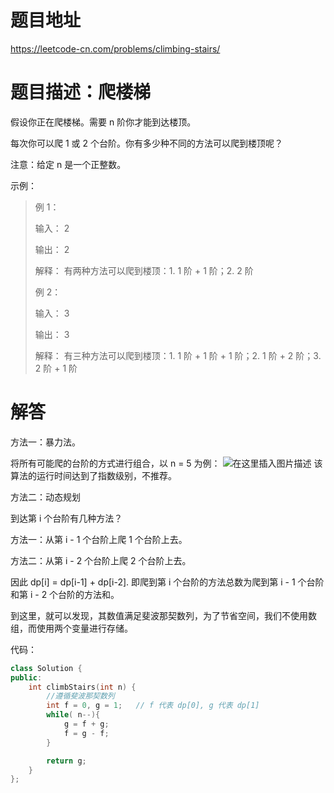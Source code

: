 
# 题目地址

https://leetcode-cn.com/problems/climbing-stairs/

# 题目描述：爬楼梯

假设你正在爬楼梯。需要 n 阶你才能到达楼顶。

每次你可以爬 1 或 2 个台阶。你有多少种不同的方法可以爬到楼顶呢？

注意：给定 n 是一个正整数。

示例：
>例 1：
>
>输入： 2
>
>输出： 2
>
>解释： 有两种方法可以爬到楼顶：1.  1 阶 + 1 阶；2.  2 阶
>
>例 2：
>
>输入： 3
>
>输出： 3
>
>解释： 有三种方法可以爬到楼顶：1.  1 阶 + 1 阶 + 1 阶；2.  1 阶 + 2 阶；3.  2 阶 + 1 阶


# 解答

方法一：暴力法。

将所有可能爬的台阶的方式进行组合，以 n = 5 为例：
![在这里插入图片描述](https://img-blog.csdnimg.cn/20190922110558848.png?)
该算法的运行时间达到了指数级别，不推荐。

方法二：动态规划

到达第 i 个台阶有几种方法？

方法一：从第 i - 1 个台阶上爬 1 个台阶上去。

方法二：从第 i - 2 个台阶上爬 2 个台阶上去。

因此 dp[i] = dp[i-1] + dp[i-2]. 即爬到第 i 个台阶的方法总数为爬到第 i - 1 个台阶和第 i - 2 个台阶的方法和。

到这里，就可以发现，其数值满足斐波那契数列，为了节省空间，我们不使用数组，而使用两个变量进行存储。

代码：
```cpp
class Solution {
public:
    int climbStairs(int n) {
        //遵循斐波那契数列
        int f = 0, g = 1;	// f 代表 dp[0], g 代表 dp[1]
        while( n--){
            g = f + g;
            f = g - f;
        }

        return g;
    }
};
```
